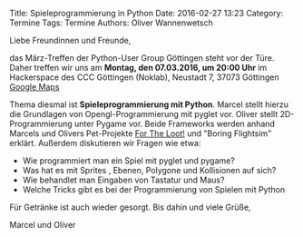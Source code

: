 Title: Spieleprogrammierung in Python
Date: 2016-02-27 13:23
Category: Termine
Tags: Termine
Authors: Oliver Wannenwetsch

Liebe Freundinnen und Freunde,

das März-Treffen der Python-User Group Göttingen steht vor der Türe. Daher treffen wir uns am **Montag, den 07.03.2016, um 20:00 Uhr** im
Hackerspace des CCC Göttingen (Noklab), Neustadt 7, 37073 Göttingen [Google Maps](http://goo.gl/DPR9c)

Thema diesmal ist **Spieleprogrammierung mit Python**. Marcel stellt hierzu die Grundlagen von Opengl-Programmierung mit pyglet vor. Oliver stellt 2D-Programmierung unter Pygame vor. Beide Frameworks werden anhand Marcels und Olivers Pet-Projekte [For The Loot!](https://github.com/defnull/for-the-loot) und "Boring Flightsim"  erklärt. Außerdem diskutieren wir Fragen wie etwa:

* Wie programmiert man ein Spiel mit pyglet und pygame?
* Was hat es mit Sprites , Ebenen, Polygone und Kollisionen auf sich?
* Wie behandlet man Eingaben von Tastatur und Maus?
* Welche Tricks gibt es bei der Programmierung von Spielen mit Python

Für Getränke ist auch wieder gesorgt. Bis dahin und viele Grüße,

Marcel und Oliver